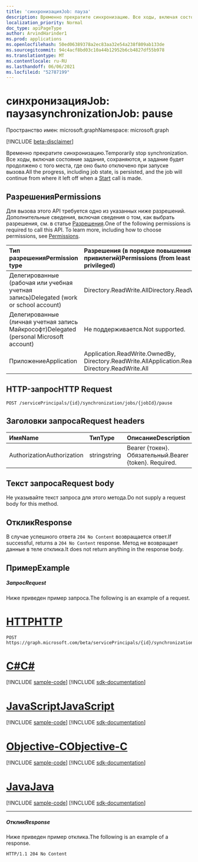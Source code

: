 ```yaml
---
title: 'синхронизацияJob: пауза'
description: Временно прекратите синхронизацию. Все ходы, включая состояние задания, сохраняются, и задание будет продолжено с того места, где оно было отключено при запуске вызова.
localization_priority: Normal
doc_type: apiPageType
author: ArvindHarinder1
ms.prod: applications
ms.openlocfilehash: 50ed06389378a2ec83aa32e54a238f809ab133de
ms.sourcegitcommit: 94c4acf8bd03c10a44b12952b6cb4827df55b978
ms.translationtype: MT
ms.contentlocale: ru-RU
ms.lasthandoff: 06/06/2021
ms.locfileid: "52787199"
---
```

# <a name="synchronizationjob-pause"></a><span data-ttu-id="abac4-104">синхронизацияJob: пауза</span><span class="sxs-lookup"><span data-stu-id="abac4-104">synchronizationJob: pause</span></span>

<span data-ttu-id="abac4-105">Пространство имен: microsoft.graph</span><span class="sxs-lookup"><span data-stu-id="abac4-105">Namespace: microsoft.graph</span></span>

[!INCLUDE [beta-disclaimer](../../includes/beta-disclaimer.md)]

<span data-ttu-id="abac4-106">Временно прекратите синхронизацию.</span><span class="sxs-lookup"><span data-stu-id="abac4-106">Temporarily stop synchronization.</span></span> <span data-ttu-id="abac4-107">Все ходы, включая состояние задания, сохраняются, и задание будет продолжено [](../api/synchronization-synchronizationjob-start.md) с того места, где оно было отключено при запуске вызова.</span><span class="sxs-lookup"><span data-stu-id="abac4-107">All the progress, including job state, is persisted, and the job will continue from where it left off when a [Start](../api/synchronization-synchronizationjob-start.md) call is made.</span></span>

## <a name="permissions"></a><span data-ttu-id="abac4-108">Разрешения</span><span class="sxs-lookup"><span data-stu-id="abac4-108">Permissions</span></span>
<span data-ttu-id="abac4-p103">Для вызова этого API требуется одно из указанных ниже разрешений. Дополнительные сведения, включая сведения о том, как выбрать разрешения, см. в статье [Разрешения](/graph/permissions-reference).</span><span class="sxs-lookup"><span data-stu-id="abac4-p103">One of the following permissions is required to call this API. To learn more, including how to choose permissions, see [Permissions](/graph/permissions-reference).</span></span>

|<span data-ttu-id="abac4-111">Тип разрешения</span><span class="sxs-lookup"><span data-stu-id="abac4-111">Permission type</span></span>                        | <span data-ttu-id="abac4-112">Разрешения (в порядке повышения привилегий)</span><span class="sxs-lookup"><span data-stu-id="abac4-112">Permissions (from least to most privileged)</span></span>              |
|:--------------------------------------|:---------------------------------------------------------|
|<span data-ttu-id="abac4-113">Делегированные (рабочая или учебная учетная запись)</span><span class="sxs-lookup"><span data-stu-id="abac4-113">Delegated (work or school account)</span></span>     |<span data-ttu-id="abac4-114">Directory.ReadWrite.All</span><span class="sxs-lookup"><span data-stu-id="abac4-114">Directory.ReadWrite.All</span></span>  |
|<span data-ttu-id="abac4-115">Делегированные (личная учетная запись Майкрософт)</span><span class="sxs-lookup"><span data-stu-id="abac4-115">Delegated (personal Microsoft account)</span></span> |<span data-ttu-id="abac4-116">Не поддерживается.</span><span class="sxs-lookup"><span data-stu-id="abac4-116">Not supported.</span></span>  |
|<span data-ttu-id="abac4-117">Приложение</span><span class="sxs-lookup"><span data-stu-id="abac4-117">Application</span></span>                            |<span data-ttu-id="abac4-118">Application.ReadWrite.OwnedBy, Directory.ReadWrite.All</span><span class="sxs-lookup"><span data-stu-id="abac4-118">Application.ReadWrite.OwnedBy, Directory.ReadWrite.All</span></span> | 

## <a name="http-request"></a><span data-ttu-id="abac4-119">HTTP-запрос</span><span class="sxs-lookup"><span data-stu-id="abac4-119">HTTP Request</span></span>
<!-- { "blockType": "ignored" } -->
```http
POST /servicePrincipals/{id}/synchronization/jobs/{jobId}/pause
```

## <a name="request-headers"></a><span data-ttu-id="abac4-120">Заголовки запроса</span><span class="sxs-lookup"><span data-stu-id="abac4-120">Request headers</span></span>

| <span data-ttu-id="abac4-121">Имя</span><span class="sxs-lookup"><span data-stu-id="abac4-121">Name</span></span>           | <span data-ttu-id="abac4-122">Тип</span><span class="sxs-lookup"><span data-stu-id="abac4-122">Type</span></span>    | <span data-ttu-id="abac4-123">Описание</span><span class="sxs-lookup"><span data-stu-id="abac4-123">Description</span></span>|
|:---------------|:--------|:-----------|
| <span data-ttu-id="abac4-124">Authorization</span><span class="sxs-lookup"><span data-stu-id="abac4-124">Authorization</span></span>  | <span data-ttu-id="abac4-125">string</span><span class="sxs-lookup"><span data-stu-id="abac4-125">string</span></span>  | <span data-ttu-id="abac4-p104">Bearer {токен}. Обязательный.</span><span class="sxs-lookup"><span data-stu-id="abac4-p104">Bearer {token}. Required.</span></span> |

## <a name="request-body"></a><span data-ttu-id="abac4-128">Текст запроса</span><span class="sxs-lookup"><span data-stu-id="abac4-128">Request body</span></span>

<span data-ttu-id="abac4-129">Не указывайте текст запроса для этого метода.</span><span class="sxs-lookup"><span data-stu-id="abac4-129">Do not supply a request body for this method.</span></span>

## <a name="response"></a><span data-ttu-id="abac4-130">Отклик</span><span class="sxs-lookup"><span data-stu-id="abac4-130">Response</span></span>

<span data-ttu-id="abac4-131">В случае успешного ответа `204 No Content` возвращается ответ.</span><span class="sxs-lookup"><span data-stu-id="abac4-131">If successful, returns a `204 No Content` response.</span></span> <span data-ttu-id="abac4-132">Метод не возвращает данные в теле отклика.</span><span class="sxs-lookup"><span data-stu-id="abac4-132">It does not return anything in the response body.</span></span>

## <a name="example"></a><span data-ttu-id="abac4-133">Пример</span><span class="sxs-lookup"><span data-stu-id="abac4-133">Example</span></span>

##### <a name="request"></a><span data-ttu-id="abac4-134">Запрос</span><span class="sxs-lookup"><span data-stu-id="abac4-134">Request</span></span>
<span data-ttu-id="abac4-135">Ниже приведен пример запроса.</span><span class="sxs-lookup"><span data-stu-id="abac4-135">The following is an example of a request.</span></span>

# <a name="http"></a>[<span data-ttu-id="abac4-136">HTTP</span><span class="sxs-lookup"><span data-stu-id="abac4-136">HTTP</span></span>](#tab/http)
<!-- {
  "blockType": "request",
  "name": "synchronizationjob_pause"
}-->
```http
POST https://graph.microsoft.com/beta/servicePrincipals/{id}/synchronization/jobs/{jobId}/pause
```
# <a name="c"></a>[<span data-ttu-id="abac4-137">C#</span><span class="sxs-lookup"><span data-stu-id="abac4-137">C#</span></span>](#tab/csharp)
[!INCLUDE [sample-code](../includes/snippets/csharp/synchronizationjob-pause-csharp-snippets.md)]
[!INCLUDE [sdk-documentation](../includes/snippets/snippets-sdk-documentation-link.md)]

# <a name="javascript"></a>[<span data-ttu-id="abac4-138">JavaScript</span><span class="sxs-lookup"><span data-stu-id="abac4-138">JavaScript</span></span>](#tab/javascript)
[!INCLUDE [sample-code](../includes/snippets/javascript/synchronizationjob-pause-javascript-snippets.md)]
[!INCLUDE [sdk-documentation](../includes/snippets/snippets-sdk-documentation-link.md)]

# <a name="objective-c"></a>[<span data-ttu-id="abac4-139">Objective-C</span><span class="sxs-lookup"><span data-stu-id="abac4-139">Objective-C</span></span>](#tab/objc)
[!INCLUDE [sample-code](../includes/snippets/objc/synchronizationjob-pause-objc-snippets.md)]
[!INCLUDE [sdk-documentation](../includes/snippets/snippets-sdk-documentation-link.md)]

# <a name="java"></a>[<span data-ttu-id="abac4-140">Java</span><span class="sxs-lookup"><span data-stu-id="abac4-140">Java</span></span>](#tab/java)
[!INCLUDE [sample-code](../includes/snippets/java/synchronizationjob-pause-java-snippets.md)]
[!INCLUDE [sdk-documentation](../includes/snippets/snippets-sdk-documentation-link.md)]

---


##### <a name="response"></a><span data-ttu-id="abac4-141">Отклик</span><span class="sxs-lookup"><span data-stu-id="abac4-141">Response</span></span>
<span data-ttu-id="abac4-142">Ниже приведен пример отклика.</span><span class="sxs-lookup"><span data-stu-id="abac4-142">The following is an example of a response.</span></span>
<!-- {
  "blockType": "response"
} -->
```http
HTTP/1.1 204 No Content
```
<!-- uuid: 8fcb5dbc-d5aa-4681-8e31-b001d5168d79
2015-10-25 14:57:30 UTC -->
<!--
{
  "type": "#page.annotation",
  "description": "synchronizationJob: pause",
  "keywords": "",
  "section": "documentation",
  "tocPath": "",
  "suppressions": [
  ]
}
-->


